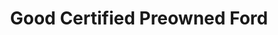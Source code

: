 ---
title: "Good Certified Preowned Ford"
url: /renton/good-certified-preowned-ford/
shop: Autohaus
---